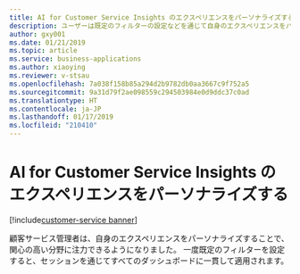 ```yaml
---
title: AI for Customer Service Insights のエクスペリエンスをパーソナライズする
description: ユーザーは既定のフィルターの設定などを通じて自身のエクスペリエンスをパーソナライズし、関心の高い分野に注力することができます。
author: gxy001
ms.date: 01/21/2019
ms.topic: article
ms.service: business-applications
ms.author: xiaoying
ms.reviewer: v-stsau
ms.openlocfilehash: 7a038f158b85a294d2b9782db0aa3667c9f752a5
ms.sourcegitcommit: 9a31d79f2ae098559c294503984e0d9ddc37c0ad
ms.translationtype: HT
ms.contentlocale: ja-JP
ms.lasthandoff: 01/17/2019
ms.locfileid: "210410"
---
```

# <a name="personalize-the-ai-for-customer-service-insights-experience"></a>AI for Customer Service Insights のエクスペリエンスをパーソナライズする
[!include[customer-service banner](../../../includes/customer-service.md)]


顧客サービス管理者は、自身のエクスペリエンスをパーソナライズすることで、関心の高い分野に注力できるようになりました。 一度既定のフィルターを設定すると、セッションを通じてすべてのダッシュボードに一貫して適用されます。
